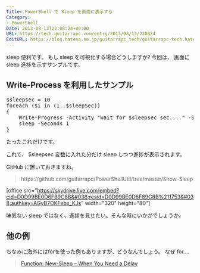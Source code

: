```yaml
---
Title: PowerShell で Sleep を画面に表示する
Category:
- PowerShell
Date: 2013-08-13T22:08:24+09:00
URL: https://tech.guitarrapc.com/entry/2013/08/13/220824
EditURL: https://blog.hatena.ne.jp/guitarrapc_tech/guitarrapc-tech.hatenablog.com/atom/entry/11696248318757675906
---
```


sleep 便利です。
もし sleep を可視化する場合どうしますか?
今回は、 画面にsleep 進捗を示すサンプルです。



<h2>Write-Process を利用したサンプル</h2>

<pre class="brush: powershell">
$sleepsec = 10
foreach ($i in (1..$sleepSec))
{
    Write-Progress -Activity &quot;wait for $sleepsec sec....&quot; -Status &quot;Waiting... $i sec&quot; -PercentComplete (($i/$sleepsec)*100)
    sleep -Seconds 1
}
</pre>

たったこれだけです。

これで、 $sleepsec 変数に入れた分だけ sleep しつつ進捗が表示されます。


GitHub に置いておきますね。
<blockquote>https://github.com/guitarrapc/PowerShellUtil/tree/master/Show-Sleep</blockquote>



[office src="https://skydrive.live.com/embed?cid=D0D99BE0D6F89C8B&#038;resid=D0D99BE0D6F89C8B%211753&#038;authkey=AGyB7OKFxbx_KJs" width="320" height="80"]

味気ない sleep ではなく、進捗を見せたい。そんな時にいかがでしょうか。


<h2>他の例</h2>
ちなみに海外にはforを使った例もありますが、どうなんでしょう。
なぜ for....

<blockquote><a href="http://www.ehloworld.com/878" target="_blank">Function: New-Sleep – When You Need a Delay</a></blockquote>
